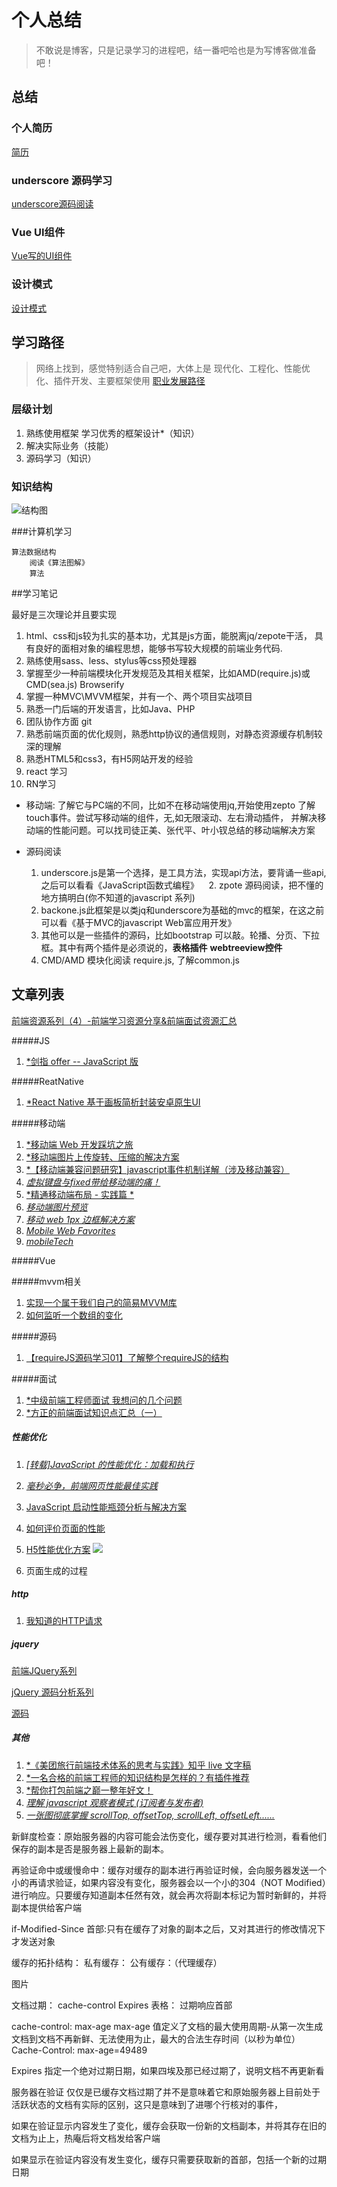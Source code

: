 

# 个人总结
> 不敢说是博客，只是记录学习的进程吧，结一番吧哈也是为写博客做准备吧！

## 总结

### 个人简历
[简历](https://github.com/iSAM2016/iSAM2016.github.io/issues/1)

### underscore 源码学习
[underscore源码阅读](https://github.com/iSAM2016/underscore)

### Vue UI组件
[Vue写的UI组件](https://github.com/iSAM2016/UI)

### 设计模式
[设计模式](https://github.com/iSAM2016/Design-pattern)

## 学习路径
>网络上找到，感觉特别适合自己吧，大体上是 现代化、工程化、性能优化、插件开发、主要框架使用
>[职业发展路径](https://github.com/f2e-journey/f2e-journey/blob/master/career-planning.md)

### 层级计划
1. 熟练使用框架 学习优秀的框架设计*（知识）
2. 解决实际业务（技能）
3.  源码学习（知识）

### 知识结构
![结构图](/static/img/note.jpg)

###计算机学习

    算法数据结构
        阅读《算法图解》
        算法


##学习笔记

最好是三次理论并且要实现

1.  html、css和js较为扎实的基本功，尤其是js方面，能脱离jq/zepote干活，
    具有良好的面相对象的编程思想，能够书写较大规模的前端业务代码.
2.  熟练使用sass、less、stylus等css预处理器
3.  掌握至少一种前端模块化开发规范及其相关框架，比如AMD(require.js)或CMD(sea.js) Browserify
4.  掌握一种MVC\MVVM框架，并有一个、两个项目实战项目
5.  熟悉一门后端的开发语言，比如Java、PHP
6.  团队协作方面 git
7.  熟悉前端页面的优化规则，熟悉http协议的通信规则，对静态资源缓存机制较深的理解
8.  熟悉HTML5和css3，有H5网站开发的经验
9.  react 学习
10. RN学习

*  移动端: 了解它与PC端的不同，比如不在移动端使用jq,开始使用zepto 
    了解touch事件。尝试写移动端的组件，无,如无限滚动、左右滑动插件，
    并解决移动端的性能问题。可以找司徒正美、张代平、叶小钗总结的移动端解决方案

*  源码阅读
    1. underscore.js是第一个选择，是工具方法，实现api方法，要背诵一些api,之后可以看看《JavaScript函数式编程》
    2. zpote 源码阅读，把不懂的地方搞明白(你不知道的javascript 系列)
    3. backone.js此框架是以类jq和underscore为基础的mvc的框架，在这之前可以看《基于MVC的javascript Web富应用开发》
    4. 其他可以是一些插件的源码，比如bootstrap 可以敲。轮播、分页、下拉框。其中有两个插件是必须说的，**表格插件**  **webtreeview控件**
    5. CMD/AMD 模块化阅读 require.js, 了解common.js




## 文章列表

[前端资源系列（4）-前端学习资源分享&前端面试资源汇总](https://segmentfault.com/a/1190000007062464)

#####JS
1. [*剑指 offer -- JavaScript 版](https://zhuanlan.zhihu.com/p/31938189?utm_source=wechat_session&utm_medium=social)

#####ReatNative
1. [*React Native 基于画板简析封装安卓原生UI](https://zhuanlan.zhihu.com/p/32327408?utm_source=wechat_session&utm_medium=social)

#####移动端
1. [*移动端 Web 开发踩坑之旅](https://zhuanlan.zhihu.com/p/26141351?utm_source=wechat_session&utm_medium=social)
2. [*移动端图片上传旋转、压缩的解决方案](https://zhuanlan.zhihu.com/p/27627436?utm_source=wechat_session&utm_medium=social)
3. [*【移动端兼容问题研究】javascript事件机制详解（涉及移动兼容）](http://www.cnblogs.com/yexiaochai/p/3462657.html)
4. [*虚拟键盘与fixed带给移动端的痛！*](http://www.cnblogs.com/yexiaochai/p/3561939.html)
5. [*精通移动端布局 - 实践篇 *](http://www.cnblogs.com/HCJJ/p/6408363.html)
6. [*移动端图片预览*](https://jsfiddle.net/8q63yq5c/)
7. [*移动 web 1px 边框解决方案*](https://juejin.im/post/58db16385c497d00570fe931)
8. [*Mobile Web Favorites*](https://github.com/hoosin/mobile-web-favorites)
9. [*mobileTech*](https://github.com/jtyjty99999/mobileTech)

#####Vue


#####mvvm相关
1. [实现一个属于我们自己的简易MVVM库](https://my.oschina.net/qiangdada/blog/906220)
2. [如何监听一个数组的变化](https://juejin.im/entry/59361d22b123db00643536b1?utm_medium=hao.caibaojian.com&utm_source=hao.caibaojian.com)


#####源码
1. [【requireJS源码学习01】了解整个requireJS的结构](http://www.cnblogs.com/yexiaochai/p/3632580.html)

#####面试
1. [*中级前端工程师面试 我想问的几个问题](https://zhuanlan.zhihu.com/p/25701897?utm_source=wechat_session&utm_medium=social)
2. [*方正的前端面试知识点汇总（一）](https://zhuanlan.zhihu.com/p/29012060?utm_source=wechat_session&utm_medium=social)

##### 性能优化

1. [*[转载]JavaScript 的性能优化：加载和执行*](http://caibaojian.com/jsload.html)

2. [*毫秒必争，前端网页性能最佳实践*](http://www.cnblogs.com/developersupport/p/3248695.html)

3. [JavaScript 启动性能瓶颈分析与解决方案](https://zhuanlan.zhihu.com/p/25221314)

4. [如何评价页面的性能](http://taobaofed.org/blog/2015/11/09/web-performance/)

5. [H5性能优化方案](http://ddtalk.github.io/blog/2015/09/07/dingding-first/)
![](./static/img/youhua.jpg)

6. 页面生成的过程


##### http

1. [我知道的HTTP请求](https://fed.renren.com/2018/02/03/http-request/?from=timeline)

##### jquery

[前端JQuery系列](https://github.com/JsAaron/jQuery)

[jQuery 源码分析系列](http://www.cnblogs.com/aaronjs/p/3279314.html)

[源码](http://bbs.miaov.com/forum.php?mod=viewthread&tid=7385)



##### 其他
1. [*《美团旅行前端技术体系的思考与实践》知乎 live 文字稿](https://zhuanlan.zhihu.com/p/29373613?utm_source=wechat_session&utm_medium=social)
2. [*一名合格的前端工程师的知识结构是怎样的？有插件推荐](https://www.zhihu.com/question/19588629/answer/152951340?utm_source=wechat_session&utm_medium=social)
3. [*帮你打包前端之巅一整年好文！](https://zhuanlan.zhihu.com/p/27283922?utm_source=wechat_session&utm_medium=social)
4. [*理解 javascript 观察者模式 (订阅者与发布者)*](https://juejin.im/entry/580b5553570c350068e6c2d6)
5. [*一张图彻底掌握 scrollTop, offsetTop, scrollLeft, offsetLeft......*](https://juejin.im/entry/57cba52079bc440063ff0ae9/)

新鲜度检查：原始服务器的内容可能会法伤变化，缓存要对其进行检测，看看他们保存的副本是否是服务器上最新的副本。


再验证命中或缓慢命中：缓存对缓存的副本进行再验证时候，会向服务器发送一个小的再请求验证，如果内容没有变化，服务器会以一个小的304（NOT Modified）进行响应。只要缓存知道副本任然有效，就会再次将副本标记为暂时新鲜的，并将副本提供给客户端

if-Modified-Since 首部:只有在缓存了对象的副本之后，又对其进行的修改情况下才发送对象

缓存的拓扑结构： 
    私有缓存：
    公有缓存：（代理缓存）


图片

文档过期： cache-control  Expires
表格： 过期响应首部

cache-control: max-age  max-age 值定义了文档的最大使用周期-从第一次生成文档到文档不再新鲜、无法使用为止，最大的合法生存时间（以秒为单位） 
Cache-Control: max-age=49489

Expires 指定一个绝对过期日期，如果四埃及那已经过期了，说明文档不再更新看


服务器在验证
仅仅是已缓存文档过期了并不是意味着它和原始服务器上目前处于活跃状态的文档有实际的区别，这只是意味到了进哪个行核对的事件，

如果在验证显示内容发生了变化，缓存会获取一份新的文档副本，并将其存在旧的文档为止上，热庵后将文档发给客户端

如果显示在验证内容没有发生变化，缓存只需要获取新的首部，包括一个新的过期日期


 

